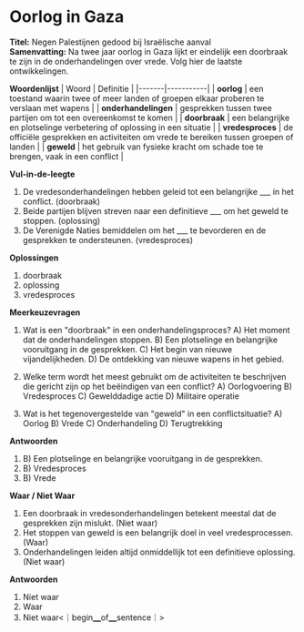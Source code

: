 # Oorlog in Gaza

**Titel:** Negen Palestijnen gedood bij Israëlische aanval  
**Samenvatting:** Na twee jaar oorlog in Gaza lijkt er eindelijk een doorbraak te zijn in de onderhandelingen over vrede. Volg hier de laatste ontwikkelingen.

**Woordenlijst**
| Woord | Definitie |
|-------|-----------|
| **oorlog** | een toestand waarin twee of meer landen of groepen elkaar proberen te verslaan met wapens |
| **onderhandelingen** | gesprekken tussen twee partijen om tot een overeenkomst te komen |
| **doorbraak** | een belangrijke en plotselinge verbetering of oplossing in een situatie |
| **vredesproces** | de officiële gesprekken en activiteiten om vrede te bereiken tussen groepen of landen |
| **geweld** | het gebruik van fysieke kracht om schade toe te brengen, vaak in een conflict |

**Vul-in-de-leegte**
1. De vredesonderhandelingen hebben geleid tot een belangrijke ___ in het conflict. (doorbraak)
2. Beide partijen blijven streven naar een definitieve ___ om het geweld te stoppen. (oplossing)
3. De Verenigde Naties bemiddelen om het ___ te bevorderen en de gesprekken te ondersteunen. (vredesproces)

**Oplossingen**
1. doorbraak
2. oplossing
3. vredesproces

**Meerkeuzevragen**
1. Wat is een "doorbraak" in een onderhandelingsproces?
A) Het moment dat de onderhandelingen stoppen.
B) Een plotselinge en belangrijke vooruitgang in de gesprekken.
C) Het begin van nieuwe vijandelijkheden.
D) De ontdekking van nieuwe wapens in het gebied.

2. Welke term wordt het meest gebruikt om de activiteiten te beschrijven die gericht zijn op het beëindigen van een conflict?
A) Oorlogvoering
B) Vredesproces
C) Gewelddadige actie
D) Militaire operatie

3. Wat is het tegenovergestelde van "geweld" in een conflictsituatie?
A) Oorlog
B) Vrede
C) Onderhandeling
D) Terugtrekking

**Antwoorden**
1. B) Een plotselinge en belangrijke vooruitgang in de gesprekken.
2. B) Vredesproces
3. B) Vrede

**Waar / Niet Waar**
1. Een doorbraak in vredesonderhandelingen betekent meestal dat de gesprekken zijn mislukt. (Niet waar)
2. Het stoppen van geweld is een belangrijk doel in veel vredesprocessen. (Waar)
3. Onderhandelingen leiden altijd onmiddellijk tot een definitieve oplossing. (Niet waar)

**Antwoorden**
1. Niet waar
2. Waar
3. Niet waar<｜begin▁of▁sentence｜>